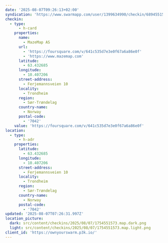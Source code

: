 ```yaml
---
date: '2025-08-07T09:26:13+02:00'
syndication: 'https://www.swarmapp.com/user/1399634990/checkin/689455153a451549545d881e'
checkin:
  - type:
      - h-card
    properties:
      name:
        - MazeMap AS
      url:
        - 'https://foursquare.com/v/641c535d7e3e0f67a6a86e0f'
        - 'https://www.mazemap.com'
      latitude:
        - 63.432685
      longitude:
        - 10.407206
      street-address:
        - Ferjemannsveien 10
      locality:
        - Trondheim
      region:
        - Sør-Trøndelag
      country-name:
        - Norway
      postal-code:
        - '7042'
    value: 'https://foursquare.com/v/641c535d7e3e0f67a6a86e0f'
location:
  - type:
      - h-adr
    properties:
      latitude:
        - 63.432685
      longitude:
        - 10.407206
      street-address:
        - Ferjemannsveien 10
      locality:
        - Trondheim
      region:
        - Sør-Trøndelag
      country-name:
        - Norway
      postal-code:
        - '7042'
updated: '2025-08-07T07:26:31.997Z'
location_picture:
  dark: src/content/checkins/2025/08/07/1754551573.map.dark.png
  light: src/content/checkins/2025/08/07/1754551573.map.light.png
client_id: 'https://ownyourswarm.p3k.io/'
---
```


